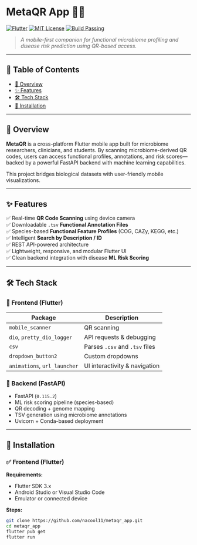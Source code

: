 # MetaQR App 🧬📱
[![Flutter](https://img.shields.io/badge/Flutter-3.19.6-blue.svg?logo=flutter)](https://flutter.dev)
[![MIT License](https://img.shields.io/badge/License-MIT-green.svg)](LICENSE)
[![Build Passing](https://img.shields.io/badge/build-passing-brightgreen.svg)]()

> _A mobile-first companion for functional microbiome profiling and disease risk prediction using QR-based access._

---

## 📖 Table of Contents
- [📱 Overview](#-overview)
- [✨ Features](#-features)
- [🛠️ Tech Stack](#️-tech-stack)
- [🚀 Installation](#-installation)

---

## 📱 Overview

**MetaQR** is a cross-platform Flutter mobile app built for microbiome researchers, clinicians, and students. By scanning microbiome-derived QR codes, users can access functional profiles, annotations, and risk scores—backed by a powerful FastAPI backend with machine learning capabilities.

This project bridges biological datasets with user-friendly mobile visualizations.

---

## ✨ Features

✅ Real-time **QR Code Scanning** using device camera  
✅ Downloadable `.tsv` **Functional Annotation Files**  
✅ Species-based **Functional Feature Profiles** (COG, CAZy, KEGG, etc.)  
✅ Intelligent **Search by Description / ID**  
✅ REST API-powered architecture  
✅ Lightweight, responsive, and modular Flutter UI  
✅ Clean backend integration with disease **ML Risk Scoring**

---

## 🛠️ Tech Stack

### 🔹 Frontend (Flutter)
| Package | Description |
|--------|-------------|
| `mobile_scanner` | QR scanning |
| `dio`, `pretty_dio_logger` | API requests & debugging |
| `csv` | Parses `.csv` and `.tsv` files |
| `dropdown_button2` | Custom dropdowns |
| `animations`, `url_launcher` | UI interactivity & navigation |

### 🔸 Backend (FastAPI)
- FastAPI (`0.115.2`)
- ML risk scoring pipeline (species-based)
- QR decoding + genome mapping
- TSV generation using microbiome annotations
- Uvicorn + Conda-based deployment

---

## 🚀 Installation

### ✅ Frontend (Flutter)

**Requirements:**
- Flutter SDK 3.x
- Android Studio or Visual Studio Code
- Emulator or connected device

**Steps:**
```bash
git clone https://github.com/nacool11/metaqr_app.git
cd metaqr_app
flutter pub get
flutter run
